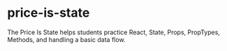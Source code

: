 # price-is-state
The Price Is State helps students practice React, State, Props, PropTypes, Methods, and handling a basic data flow.
